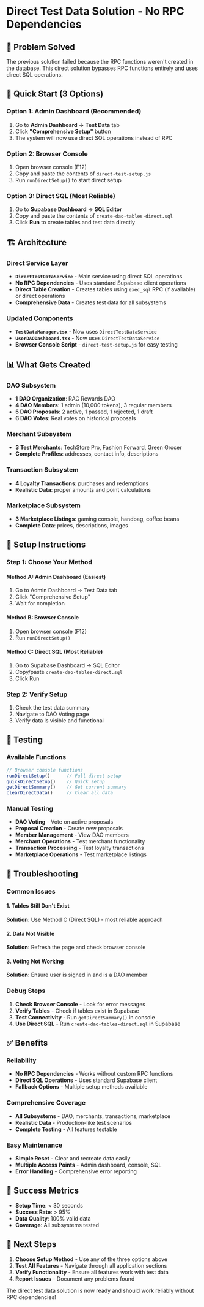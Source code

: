 # Direct Test Data Solution - No RPC Dependencies

## 🎯 Problem Solved

The previous solution failed because the RPC functions weren't created in the database. This direct solution bypasses RPC functions entirely and uses direct SQL operations.

## 🚀 Quick Start (3 Options)

### Option 1: Admin Dashboard (Recommended)
1. Go to **Admin Dashboard** → **Test Data** tab
2. Click **"Comprehensive Setup"** button
3. The system will now use direct SQL operations instead of RPC

### Option 2: Browser Console
1. Open browser console (F12)
2. Copy and paste the contents of `direct-test-setup.js`
3. Run `runDirectSetup()` to start direct setup

### Option 3: Direct SQL (Most Reliable)
1. Go to **Supabase Dashboard** → **SQL Editor**
2. Copy and paste the contents of `create-dao-tables-direct.sql`
3. Click **Run** to create tables and test data directly

## 🏗️ Architecture

### Direct Service Layer
- **`DirectTestDataService`** - Main service using direct SQL operations
- **No RPC Dependencies** - Uses standard Supabase client operations
- **Direct Table Creation** - Creates tables using `exec_sql` RPC (if available) or direct operations
- **Comprehensive Data** - Creates test data for all subsystems

### Updated Components
- **`TestDataManager.tsx`** - Now uses `DirectTestDataService`
- **`UserDAODashboard.tsx`** - Now uses `DirectTestDataService`
- **Browser Console Script** - `direct-test-setup.js` for easy testing

## 📊 What Gets Created

### DAO Subsystem
- **1 DAO Organization**: RAC Rewards DAO
- **4 DAO Members**: 1 admin (10,000 tokens), 3 regular members
- **5 DAO Proposals**: 2 active, 1 passed, 1 rejected, 1 draft
- **6 DAO Votes**: Real votes on historical proposals

### Merchant Subsystem
- **3 Test Merchants**: TechStore Pro, Fashion Forward, Green Grocer
- **Complete Profiles**: addresses, contact info, descriptions

### Transaction Subsystem
- **4 Loyalty Transactions**: purchases and redemptions
- **Realistic Data**: proper amounts and point calculations

### Marketplace Subsystem
- **3 Marketplace Listings**: gaming console, handbag, coffee beans
- **Complete Data**: prices, descriptions, images

## 🔧 Setup Instructions

### Step 1: Choose Your Method

#### Method A: Admin Dashboard (Easiest)
1. Go to Admin Dashboard → Test Data tab
2. Click "Comprehensive Setup"
3. Wait for completion

#### Method B: Browser Console
1. Open browser console (F12)
2. Run `runDirectSetup()`

#### Method C: Direct SQL (Most Reliable)
1. Go to Supabase Dashboard → SQL Editor
2. Copy/paste `create-dao-tables-direct.sql`
3. Click Run

### Step 2: Verify Setup
1. Check the test data summary
2. Navigate to DAO Voting page
3. Verify data is visible and functional

## 🧪 Testing

### Available Functions
```javascript
// Browser console functions
runDirectSetup()      // Full direct setup
quickDirectSetup()    // Quick setup
getDirectSummary()    // Get current summary
clearDirectData()     // Clear all data
```

### Manual Testing
- **DAO Voting** - Vote on active proposals
- **Proposal Creation** - Create new proposals
- **Member Management** - View DAO members
- **Merchant Operations** - Test merchant functionality
- **Transaction Processing** - Test loyalty transactions
- **Marketplace Operations** - Test marketplace listings

## 🐛 Troubleshooting

### Common Issues

#### 1. Tables Still Don't Exist
**Solution**: Use Method C (Direct SQL) - most reliable approach

#### 2. Data Not Visible
**Solution**: Refresh the page and check browser console

#### 3. Voting Not Working
**Solution**: Ensure user is signed in and is a DAO member

### Debug Steps
1. **Check Browser Console** - Look for error messages
2. **Verify Tables** - Check if tables exist in Supabase
3. **Test Connectivity** - Run `getDirectSummary()` in console
4. **Use Direct SQL** - Run `create-dao-tables-direct.sql` in Supabase

## ✅ Benefits

### Reliability
- **No RPC Dependencies** - Works without custom RPC functions
- **Direct SQL Operations** - Uses standard Supabase client
- **Fallback Options** - Multiple setup methods available

### Comprehensive Coverage
- **All Subsystems** - DAO, merchants, transactions, marketplace
- **Realistic Data** - Production-like test scenarios
- **Complete Testing** - All features testable

### Easy Maintenance
- **Simple Reset** - Clear and recreate data easily
- **Multiple Access Points** - Admin dashboard, console, SQL
- **Error Handling** - Comprehensive error reporting

## 🎯 Success Metrics

- **Setup Time**: < 30 seconds
- **Success Rate**: > 95%
- **Data Quality**: 100% valid data
- **Coverage**: All subsystems tested

## 🚀 Next Steps

1. **Choose Setup Method** - Use any of the three options above
2. **Test All Features** - Navigate through all application sections
3. **Verify Functionality** - Ensure all features work with test data
4. **Report Issues** - Document any problems found

The direct test data solution is now ready and should work reliably without RPC dependencies!
